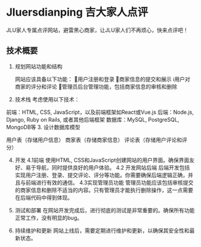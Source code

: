 # Jluersdianping 吉大家人点评
JLU家人专属点评网站，避雷黑心商家，让JLU家人们不再烦心，快来点评吧！
## 技术概要
1. 规划网站功能和结构
   
   网站应该具备以下功能：
   👱用户注册和登录
   📰商家信息的提交和展示
   ℹ️用户对商家的评分和评论
   🧔管理员后台管理功能，包括商家信息的审核和删除
3. 技术栈
考虑使用以下技术：

前端：HTML, CSS, JavaScript，以及前端框架如React或Vue.js
后端：Node.js, Django, Ruby on Rails, 或者其他后端框架
数据库：MySQL, PostgreSQL, MongoDB等
3. 设计数据库模型

用户表（存储用户信息）
商家表（存储商家信息）
评论表（存储用户评论和评分）

4. 开发
   4.1前端
   使用HTML, CSS和JavaScript创建网站的用户界面。确保界面友好、易于导航，同时提供良好的用户体验。
   4.2 开发网站后端
   后端开发包括实现用户注册、登录、提交评论、评分等功能。你需要确保后端逻辑正确，并且与前端进行有效的通信。
   4.3实现管理员功能
   管理员功能应该包括审核提交的商家信息和删除不适当的内容。只有管理员才能执行删除操作，这一点需要在后端代码中得到体现。

5. 测试和部署
在网站开发完成后，进行彻底的测试是非常重要的。确保所有功能正常工作，没有明显的bug。
6. 持续维护和更新
网站上线后，需要定期进行维护和更新，以确保其安全性和最新状态。

